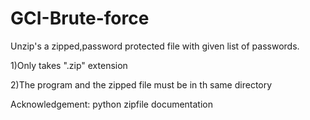 # GCI-Brute-force

Unzip's a zipped,password protected file with given list of passwords.



1)Only takes ".zip" extension



2)The program and the zipped file must be in th same directory


Acknowledgement:
        python zipfile documentation
